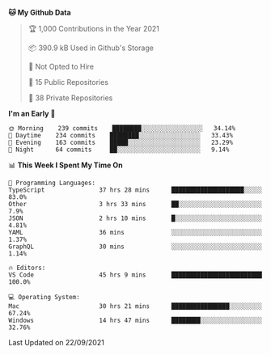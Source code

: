 <!--START_SECTION:waka-->
**🐱 My Github Data** 

> 🏆 1,000 Contributions in the Year 2021
 > 
> 📦 390.9 kB Used in Github's Storage 
 > 
> 🚫 Not Opted to Hire
 > 
> 📜 15 Public Repositories 
 > 
> 🔑 38 Private Repositories  
 > 
**I'm an Early 🐤** 

```text
🌞 Morning    239 commits    ████████░░░░░░░░░░░░░░░░░   34.14% 
🌆 Daytime    234 commits    ████████░░░░░░░░░░░░░░░░░   33.43% 
🌃 Evening    163 commits    █████░░░░░░░░░░░░░░░░░░░░   23.29% 
🌙 Night      64 commits     ██░░░░░░░░░░░░░░░░░░░░░░░   9.14%

```


📊 **This Week I Spent My Time On** 

```text
💬 Programming Languages: 
TypeScript               37 hrs 28 mins      ████████████████████░░░░░   83.0% 
Other                    3 hrs 33 mins       ██░░░░░░░░░░░░░░░░░░░░░░░   7.9% 
JSON                     2 hrs 10 mins       █░░░░░░░░░░░░░░░░░░░░░░░░   4.81% 
YAML                     36 mins             ░░░░░░░░░░░░░░░░░░░░░░░░░   1.37% 
GraphQL                  30 mins             ░░░░░░░░░░░░░░░░░░░░░░░░░   1.14%

🔥 Editors: 
VS Code                  45 hrs 9 mins       █████████████████████████   100.0%

💻 Operating System: 
Mac                      30 hrs 21 mins      ████████████████░░░░░░░░░   67.24% 
Windows                  14 hrs 47 mins      ████████░░░░░░░░░░░░░░░░░   32.76%

```


 Last Updated on 22/09/2021
<!--END_SECTION:waka-->

